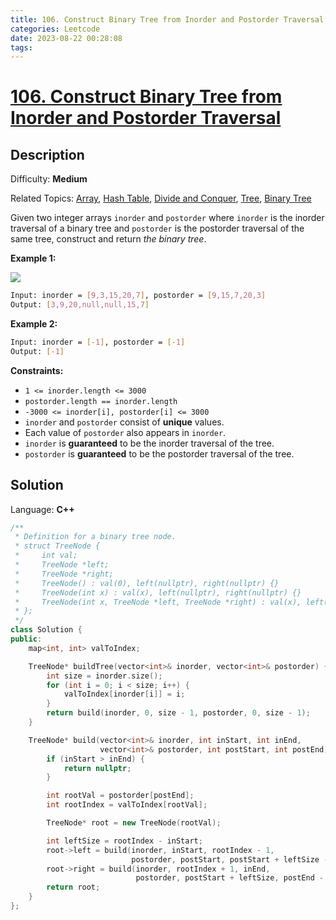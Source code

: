 ```yaml
---
title: 106. Construct Binary Tree from Inorder and Postorder Traversal
categories: Leetcode
date: 2023-08-22 00:28:08
tags:
---
```


# [106\. Construct Binary Tree from Inorder and Postorder Traversal](https://leetcode.com/problems/construct-binary-tree-from-inorder-and-postorder-traversal/)

## Description

Difficulty: **Medium**  

Related Topics: [Array](https://leetcode.com/tag/https://leetcode.com/tag/array//), [Hash Table](https://leetcode.com/tag/https://leetcode.com/tag/hash-table//), [Divide and Conquer](https://leetcode.com/tag/https://leetcode.com/tag/divide-and-conquer//), [Tree](https://leetcode.com/tag/https://leetcode.com/tag/tree//), [Binary Tree](https://leetcode.com/tag/https://leetcode.com/tag/binary-tree//)

Given two integer arrays `inorder` and `postorder` where `inorder` is the inorder traversal of a binary tree and `postorder` is the postorder traversal of the same tree, construct and return _the binary tree_.

**Example 1:**

![](https://assets.leetcode.com/uploads/2021/02/19/tree.jpg)

```bash
Input: inorder = [9,3,15,20,7], postorder = [9,15,7,20,3]
Output: [3,9,20,null,null,15,7]
```

**Example 2:**

```bash
Input: inorder = [-1], postorder = [-1]
Output: [-1]
```

**Constraints:**

* `1 <= inorder.length <= 3000`
* `postorder.length == inorder.length`
* `-3000 <= inorder[i], postorder[i] <= 3000`
* `inorder` and `postorder` consist of **unique** values.
* Each value of `postorder` also appears in `inorder`.
* `inorder` is **guaranteed** to be the inorder traversal of the tree.
* `postorder` is **guaranteed** to be the postorder traversal of the tree.

## Solution

Language: **C++**

```C++
/**
 * Definition for a binary tree node.
 * struct TreeNode {
 *     int val;
 *     TreeNode *left;
 *     TreeNode *right;
 *     TreeNode() : val(0), left(nullptr), right(nullptr) {}
 *     TreeNode(int x) : val(x), left(nullptr), right(nullptr) {}
 *     TreeNode(int x, TreeNode *left, TreeNode *right) : val(x), left(left), right(right) {}
 * };
 */
class Solution {
public:
    map<int, int> valToIndex;

    TreeNode* buildTree(vector<int>& inorder, vector<int>& postorder) {
        int size = inorder.size();
        for (int i = 0; i < size; i++) {
            valToIndex[inorder[i]] = i;
        }
        return build(inorder, 0, size - 1, postorder, 0, size - 1);
    }

    TreeNode* build(vector<int>& inorder, int inStart, int inEnd,
                    vector<int>& postorder, int postStart, int postEnd) {
        if (inStart > inEnd) {
            return nullptr;
        }

        int rootVal = postorder[postEnd];
        int rootIndex = valToIndex[rootVal];

        TreeNode* root = new TreeNode(rootVal);

        int leftSize = rootIndex - inStart;
        root->left = build(inorder, inStart, rootIndex - 1, 
                           postorder, postStart, postStart + leftSize - 1);
        root->right = build(inorder, rootIndex + 1, inEnd,
                            postorder, postStart + leftSize, postEnd - 1);
        return root;
    }
};
```
